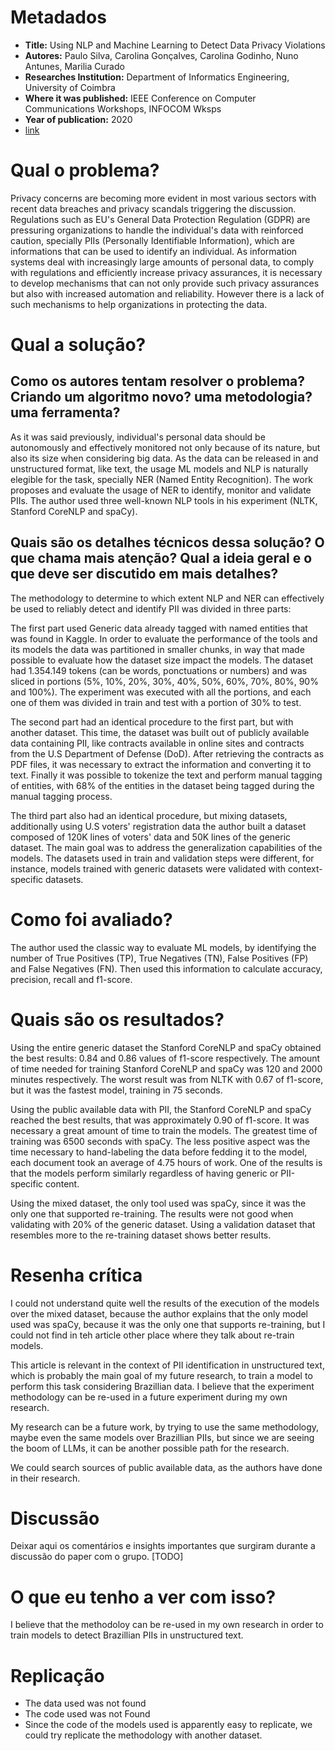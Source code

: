 # Metadados

- **Title:** Using NLP and Machine Learning to Detect Data Privacy Violations
- **Autores:** Paulo Silva, Carolina Gonçalves, Carolina Godinho, Nuno Antunes, Marilia Curado
- **Researches Institution:** Department of Informatics Engineering, University of Coimbra
- **Where it was published:** IEEE Conference on Computer Communications Workshops, INFOCOM Wksps
- **Year of publication:** 2020
- [link](https://ieeexplore.ieee.org/abstract/document/9162683)

# Qual o problema?

Privacy concerns are becoming more evident in most various sectors with recent data breaches and privacy scandals triggering the discussion. Regulations such as EU's General Data Protection Regulation (GDPR) are pressuring organizations to handle the individual's data with reinforced caution, specially PIIs (Personally Identifiable Information), which are informations that can be used to identify an individual. As information systems deal with increasingly large amounts of personal data, to comply with regulations and efficiently increase privacy assurances, it is necessary to develop mechanisms that can not only provide such privacy assurances but also with increased automation and reliability. However there is a lack of such mechanisms to help organizations in protecting the data.

# Qual a solução?

## Como os autores tentam resolver o problema? Criando um algoritmo novo? uma metodologia? uma ferramenta?

As it was said previously, individual's personal data should be autonomously and effectively monitored not only because of its nature, but also its size when considering big data. As the data can be released in and unstructured format, like text, the usage ML models and NLP is naturally elegible for the task, specially NER (Named Entity Recognition). The work proposes and evaluate the usage of NER to identify, monitor and validate PIIs. The author used three well-known NLP tools in his experiment (NLTK, Stanford CoreNLP and spaCy).

## Quais são os detalhes técnicos dessa solução? O que chama mais atenção? Qual a ideia geral e o que deve ser discutido em mais detalhes?

The methodology to determine to which extent NLP and NER can effectively be used to reliably detect and identify PII was divided in three parts:

The first part used Generic data already tagged with named entities that was found in Kaggle. In order to evaluate the performance of the tools and its models the data was partitioned in smaller chunks, in way that made possible to evaluate how the dataset size impact the models. The dataset had 1.354.149 tokens (can be words, ponctuations or numbers) and was sliced in portions (5%, 10%, 20%, 30%, 40%, 50%, 60%, 70%, 80%, 90% and 100%). The experiment was executed with all the portions, and each one of them was divided in train and test with a portion of 30% to test.

The second part had an identical procedure to the first part, but with another dataset. This time, the dataset was built out of publicly available data containing PII, like contracts available in online sites and contracts from the U.S Department of Defense (DoD). After retrieving the contracts as PDF files, it was necessary to extract the information and converting it to text. Finally it was possible to tokenize the text and perform manual tagging of entities, with 68% of the entities in the dataset being tagged during the manual tagging process.

The third part also had an identical procedure, but mixing datasets, additionally using U.S voters' registration data the author built a dataset composed of 120K lines of voters' data and 50K lines of the generic dataset. The main goal was to address the generalization capabilities of the models. The datasets used in train and validation steps were different, for instance, models trained with generic datasets were validated with context-specific datasets.

# Como foi avaliado?

The author used the classic way to evaluate ML models, by identifying the number of True Positives (TP), True Negatives (TN), False Positives (FP) and False Negatives (FN). Then used this information to calculate accuracy, precision, recall and f1-score.

# Quais são os resultados?

Using the entire generic dataset the Stanford CoreNLP and spaCy obtained the best results: 0.84 and 0.86 values of f1-score respectively. The amount of time needed for training Stanford CoreNLP and spaCy was 120 and 2000 minutes respectively. The worst result was from NLTK with 0.67 of f1-score, but it was the fastest model, training in 75 seconds.

Using the public available data with PII, the Stanford CoreNLP and spaCy reached the best results, that was approximately 0.90 of f1-score. It was necessary a great amount of time to train the models. The greatest time of training was 6500 seconds with spaCy. The less positive aspect was the time necessary to hand-labeling the data before fedding it to the model, each document took an average of 4.75 hours of work. One of the results is that the models perform similarly regardless of having generic or PII-specific content.

Using the mixed dataset, the only tool used was spaCy, since it was the only one that supported re-training. The results were not good when validating with 20% of the generic dataset. Using a validation dataset that resembles more to the re-training dataset shows better results.

# Resenha crítica

I could not understand quite well the results of the execution of the models over the mixed dataset, because the author explains that the only model used was spaCy, because it was the only one that supports re-training, but I could not find in teh article other place where they talk about re-train models.

This article is relevant in the context of PII identification in unstructured text, which is probably the main goal of my future research, to train a model to perform this task considering Brazillian data. I believe that the experiment methodology can be re-used in a future experiment during my own research.

My research can be a future work, by trying to use the same methodology, maybe even the same models over Brazillian PIIs, but since we are seeing the boom of LLMs, it can be another possible path for the research.

We could search sources of public available data, as the authors have done in their research.

# Discussão

Deixar aqui os comentários e insights importantes que surgiram durante a discussão do paper com o grupo. [TODO]

# O que eu tenho a ver com isso?

I believe that the methodoloy can be re-used in my own research in order to train models to detect Brazillian PIIs in unstructured text.

# Replicação

- The data used was not found
- The code used was not Found
- Since the code of the models used is apparently easy to replicate, we could try replicate the methodology with another dataset.
